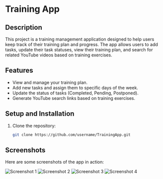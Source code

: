 # Training App

## Description
This project is a training management application designed to help users keep track of their training plan and progress. The app allows users to add tasks, update their task statuses, view their training plan, and search for related YouTube videos based on training exercises.

## Features
- View and manage your training plan.
- Add new tasks and assign them to specific days of the week.
- Update the status of tasks (Completed, Pending, Postponed).
- Generate YouTube search links based on training exercises.

## Setup and Installation
1. Clone the repository:
   ```bash
   git clone https://github.com/username/TrainingApp.git
## Screenshots
Here are some screenshots of the app in action:

![Screenshot 1](screenshots/1.png)
![Screenshot 2](screenshots/2.png)
![Screenshot 3](screenshots/3.png)
![Screenshot 4](screenshots/4.png)

